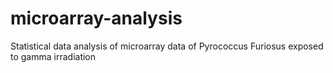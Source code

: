 # microarray-analysis
Statistical data analysis of microarray data of Pyrococcus Furiosus exposed to gamma irradiation
